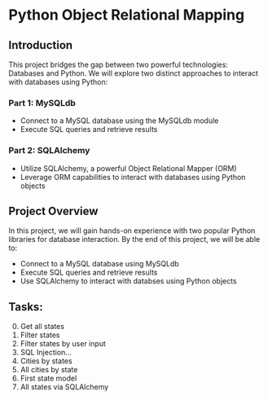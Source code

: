 # Python Object Relational Mapping


## Introduction

This project bridges the gap between two powerful technologies: Databases and Python. We will explore two distinct approaches to interact with databases using Python:

### Part 1: MySQLdb
- Connect to a MySQL database using the MySQLdb module
- Execute SQL queries and retrieve results

### Part 2: SQLAlchemy
- Utilize SQLAlchemy, a powerful Object Relational Mapper (ORM)
- Leverage ORM capabilities to interact with databases using Python objects


## Project Overview

In this project, we will gain hands-on experience with two popular Python libraries for database interaction. By the end of this project, we will be able to:
- Connect to a MySQL database using MySQLdb
- Execute SQL queries and retrieve results
- Use SQLAlchemy to interact with databses using Python objects


## Tasks:

0. Get all states
1. Filter states
2. Filter states by user input
3. SQL Injection...
4. Cities by states
5. All cities by state
6. First state model
7. All states via SQLAlchemy
